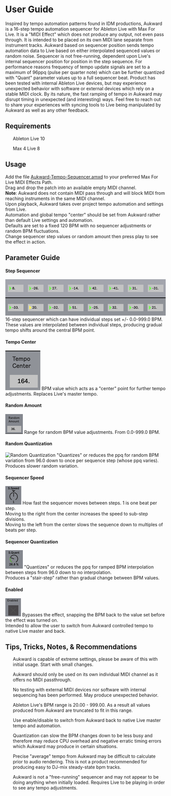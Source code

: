 <h1>User Guide</h1>

Inspired by tempo automation patterns found in IDM productions, Aukward is a 16-step tempo automation sequencer for Ableton Live with Max For Live. It is a "MIDI Effect" which does not produce any output, not even pass through. It is intended to be placed on its own MIDI lane separate from instrument tracks. Aukward based on sequencer position sends tempo automation data to Live based on either interpolated sequenced values or random noise. Sequencer is not free-running, dependent upon Live's internal sequencer position for position in the step sequence. For performance reasons frequency of tempo update signals are set to a maximum of 96ppq (pulse per quarter note) which can be further quantized with "Quant" parameter values up to a full sequencer beat. Product has been tested with internal Ableton Live devices, but may experience unexpected behavior with software or external devices which rely on a stable MIDI clock. By its nature, the fast ramping of tempo in Aukward may disrupt timing in unexpected (and interesting) ways. Feel free to reach out to share your experiences with syncing tools to Live being manipulated by Aukward as well as any other feedback.

<h2>Requirements</h2>
  <ul>Ableton Live 10</ul>
  <ul>Max 4 Live 8</ul>

<h2>Usage</h2>

Add the file [Aukward-Tempo-Sequencer.amxd](/devices/Aukward-Tempo-Sequencer.amxd) to your preferred Max For Live MIDI Effects Path.<br>
Drag and drop the patch into an available empty MIDI channel.<br>
<b>Note</b>: Aukward does not contain MIDI pass through and will block MIDI from reaching instruments in the same MIDI channel.<br>
Upon playback, Aukward takes over project tempo automation and settings from Live. <br>
Automation and global tempo "center" should be set from Aukward rather than default Live settings and automation.<br>
Defaults are set to a fixed 120 BPM with no sequencer adjustments or random BPM fluctuations. <br>
Change sequencer step values or random amount then press play to see the effect in action.<br>

<h2>Parameter Guide</h2>

<h4>Step Sequencer</h4>
<img src="/img/01-seq.png" alt="Step Sequencer">
16-step sequencer which can have individual steps set +/- 0.0-999.0 BPM. <br>
These values are interpolated between individual steps, producing gradual tempo shifts around the central BPM point.<br>

<h4>Tempo Center</h4>
<img src="/img/02-center.png" alt="Tempo Center">
BPM value which acts as a "center" point for further tempo adjustments. Replaces Live's master tempo.<br>

<h4>Random Amount</h4>
<img src="/img/03-random.png" alt="Random Amount">
Range for random BPM value adjustments. From 0.0-999.0 BPM.<br>

<h4>Random Quantization</h4>
<img src="/img/03-rquant.png" alt="Random Quantization">
"Quantizes" or reduces the ppq for random BPM variation from 96.0 down to once per sequence step (whose ppq varies). Produces slower random variation.<br>

<h4>Sequencer Speed</h4>
<img src="/img/04-sspeed.png" alt="Sequencer Speed">
How fast the sequencer moves between steps. 1 is one beat per step.<br>
Moving to the right from the center increases the speed to sub-step divisions.<br>
Moving to the left from the center slows the sequence down to multiples of beats per step.<br>

<h4>Sequencer Quantization</h4>
<img src="/img/05-squant.png" alt="Sequencer Quantization">
"Quantizes" or reduces the ppq for ramped BPM interpolation between steps from 96.0 down to no interpolation.<br>
Produces a "stair-step" rather than gradual change between BPM values.<br>

<h4>Enabled</h4>
<img src="/img/06-enabled.png" alt="Enabled">
Bypasses the effect, snapping the BPM back to the value set before the effect was turned on.<br>
Intended to allow the user to switch from Aukward controlled tempo to native Live master and back.<br>


<h2>Tips, Tricks, Notes, & Recommendations</h2>
  <ul>Aukward is capable of extreme settings, please be aware of this with initial usage. Start with small changes.</ul>
  <ul>Aukward should only be used on its own individual MIDI channel as it offers no MIDI passthrough.</ul>
  <ul>No testing with external MIDI devices nor software with internal sequencing has been performed. May produce unexpected behavior.</ul>
  <ul>Ableton Live's BPM range is 20.00 - 999.00. As a result all values produced from Aukward are truncated to fit in this range.</ul>
  <ul>Use enable/disable to switch from Aukward back to native Live master tempo and automation.</ul>
  <ul>Quantization can slow the BPM changes down to be less busy and therefore may reduce CPU overhead and negative erratic timing errors which Aukward may produce in certain situations.</ul>
  <ul>Precise "average" tempo from Aukward may be difficult to calculate prior to audio rendering. This is not a product recommended for producing easy to DJ-mix steady-state bpm tracks.</ul>
  <ul>Aukward is not a "free-running" sequencer and may not appear to be doing anything when initially loaded. Requires Live to be playing in order to see any tempo adjustments.</ul>
